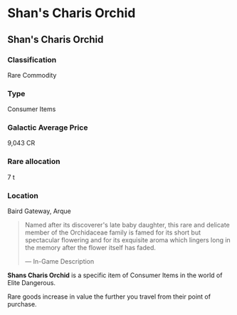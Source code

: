 # Shan's Charis Orchid
## Shan's Charis Orchid

### Classification

Rare Commodity

### Type

Consumer Items

### Galactic Average Price

9,043 CR

### Rare allocation

7 t

### Location

Baird Gateway, Arque

> 
> 
> Named after its discoverer's late baby daughter, this rare and delicate member of the Orchidaceae family is famed for its short but spectacular flowering and for its exquisite aroma which lingers long in the memory after the flower itself has faded.
> 
> 
> — In-Game Description
> 

**Shans Charis Orchid** is a specific item of Consumer Items in the world of Elite Dangerous.

Rare goods increase in value the further you travel from their point of purchase.